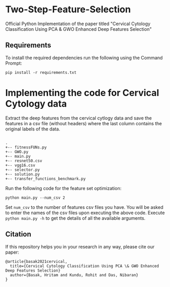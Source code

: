 # Two-Step-Feature-Selection

Official Python Implementation of the paper titled "Cervical Cytology Classification Using PCA & GWO Enhanced Deep Features Selection"

## Requirements

To install the required dependencies run the following using the Command Prompt:

`pip install -r requirements.txt`

# Implementing the code for Cervical Cytology data

Extract the deep features from the cervical cytlogy data and save the features in a csv file (without headers) where the last column contains the original labels of the data.

```

.
+-- fitnessFUNs.py
+-- GWO.py
+-- main.py
+-- resnet50.csv
+-- vgg16.csv
+-- selector.py
+-- solution.py
+-- transfer_functions_benchmark.py

```

Run the following code for the feature set optimization:

`python main.py --num_csv 2`

Set `num_csv` to the number of features csv files you have. You will be asked to enter the names of the csv files upon executing the above code. Execute `python main.py -h` to get the details of all the available arguments.

## Citation

If this repository helps you in your research in any way, please cite our paper:

```
@article{basak2021cervical,
  title={Cervical Cytology Classification Using PCA \& GWO Enhanced Deep Features Selection}
  author={Basak, Hritam and Kundu, Rohit and Das, Nibaran}
}
```
